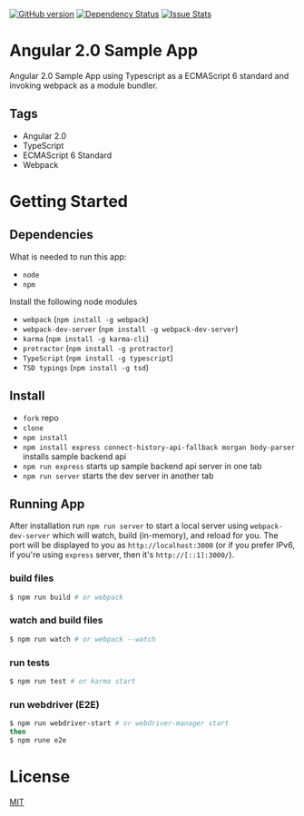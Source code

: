 [![GitHub version](https://badge.fury.io/gh/1337programming%2Fangular2.0-App.svg)](http://badge.fury.io/gh/1337programming%2Fangular2.0-App)
[![Dependency Status](https://david-dm.org/1337-programming/angular2.0-App.svg)](https://david-dm.org/1337programming/angular2.0-App)
[![Issue Stats](http://issuestats.com/github/1337-programming/angular2.0-Appr/badge/pr?style=flat)](http://issuestats.com/github/1337-programming/angular2.0-App)
# Angular 2.0 Sample App

Angular 2.0 Sample App using Typescript as a ECMAScript 6 standard and invoking webpack as a module bundler.

## Tags
* Angular 2.0
* TypeScript
* ECMAScript 6 Standard
* Webpack

# Getting Started
## Dependencies
What is needed to run this app:
* `node`
* `npm`

Install the following node modules
* `webpack` (`npm install -g webpack`)
* `webpack-dev-server` (`npm install -g webpack-dev-server`)
* `karma` (`npm install -g karma-cli`)
* `protractor` (`npm install -g protractor`)
* `TypeScript` (`npm install -g typescript`)
* `TSD typings` (`npm install -g tsd`)

## Install
* `fork` repo
* `clone`
* `npm install`
* `npm install express connect-history-api-fallback morgan body-parser` installs sample backend api
* `npm run express` starts up sample backend api server in one tab
* `npm run server` starts the dev server in another tab

## Running App
After installation run `npm run server` to start a local server using `webpack-dev-server` which will watch, build (in-memory), and reload for you. The port will be displayed to you as `http://localhost:3000` (or if you prefer IPv6, if you're using `express` server, then it's `http://[::1]:3000/`).

### build files
```bash
$ npm run build # or webpack
```

### watch and build files
```bash
$ npm run watch # or webpack --watch
```

### run tests
```bash
$ npm run test # or karma start
```

### run webdriver (E2E)
```bash
$ npm run webdriver-start # or webdriver-manager start
then
$ npm rune e2e
```

# License
  [MIT](/LICENSE)

